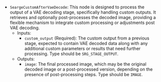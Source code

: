 - `SeargeCustomAfterVaeDecode`: This node is designed to process the output of a VAE decoding stage, specifically handling custom outputs. It retrieves and optionally post-processes the decoded image, providing a flexible mechanism to integrate custom processing or adjustments post VAE decoding.
    - Inputs:
        - `custom_output` (Required): The custom output from a previous stage, expected to contain VAE decoded data along with any additional custom parameters or results that need further processing. Type should be `SRG_STAGE_OUTPUT`.
    - Outputs:
        - `image`: The final processed image, which may be the original decoded image or a post-processed version, depending on the presence of post-processing steps. Type should be `IMAGE`.
